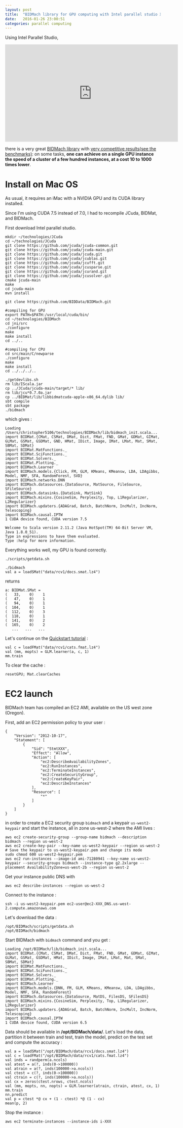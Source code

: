 ```yaml
---
layout: post
title:  "BIDMach library for GPU computing with Intel parallel studio XE: simply amazing [install on MacOS and EC2]"
date:   2016-01-26 23:00:51
categories: parallel computing
---
```



Using Intel Parallel Studio,

<iframe width="560" height="315" src="https://www.youtube.com/embed/G6pKqD8uXdk" frameborder="0" allowfullscreen></iframe>


there is a very great [BIDMach library](http://bid2.berkeley.edu/bid-data-project/download/) with [very competitive results(see the benchmarks)](https://github.com/BIDData/BIDMach/wiki/Benchmarks): on some tasks, **one can achieve on a single GPU instance the speed of a cluster of a few hundred instances, at a cost 10 to 1000 times lower**.


# Install on Mac OS

As usual, it requires an iMac with a NVIDIA GPU and its CUDA library installed.

Since I'm using CUDA 7.5 instead of 7.0, I had to recompile JCuda, BIDMat, and BIDMach.

First download Intel parallel studio.

    mkdir ~/technologies/JCuda
    cd ~/technologies/JCuda
    git clone https://github.com/jcuda/jcuda-common.git
    git clone https://github.com/jcuda/jcuda-main.git
    git clone https://github.com/jcuda/jcuda.git
    git clone https://github.com/jcuda/jcublas.git
    git clone https://github.com/jcuda/jcufft.git
    git clone https://github.com/jcuda/jcusparse.git
    git clone https://github.com/jcuda/jcurand.git
    git clone https://github.com/jcuda/jcusolver.git
    cmake jcuda-main
    make
    cd jcuda-main
    mvn install

    git clone https://github.com/BIDData/BIDMach.git

    #compiling for GPU
    export PATH=$PATH:/usr/local/cuda/bin/
    cd ~/technologies/BIDMach
    cd jni/src
    ./configure
    make
    make install
    cd ../..

    #compiling for CPU
    cd src/main/C/newparse
    ./configure
    make
    make install
    cd ../../../..

    ./getdevlibs.sh
    rm lib/IScala.jar
    cp ../JCuda/jcuda-main/target/* lib/
    rm lib/jcu*0.7.0a.jar
    cp ../BIDMat/lib/libbidmatcuda-apple-x86_64.dylib lib/
    sbt compile
    sbt package
    ./bidmach

which gives :

    Loading /Users/christopher5106/technologies/BIDMach/lib/bidmach_init.scala...
    import BIDMat.{CMat, CSMat, DMat, Dict, FMat, FND, GMat, GDMat, GIMat, GLMat, GSMat, GSDMat, GND, HMat, IDict, Image, IMat, LMat, Mat, SMat, SBMat, SDMat}
    import BIDMat.MatFunctions._
    import BIDMat.SciFunctions._
    import BIDMat.Solvers._
    import BIDMat.Plotting._
    import BIDMach.Learner
    import BIDMach.models.{Click, FM, GLM, KMeans, KMeansw, LDA, LDAgibbs, Model, NMF, SFA, RandomForest, SVD}
    import BIDMach.networks.DNN
    import BIDMach.datasources.{DataSource, MatSource, FileSource, SFileSource}
    import BIDMach.datasinks.{DataSink, MatSink}
    import BIDMach.mixins.{CosineSim, Perplexity, Top, L1Regularizer, L2Regularizer}
    import BIDMach.updaters.{ADAGrad, Batch, BatchNorm, IncMult, IncNorm, Telescoping}
    import BIDMach.causal.IPTW
    1 CUDA device found, CUDA version 7.5

    Welcome to Scala version 2.11.2 (Java HotSpot(TM) 64-Bit Server VM, Java 1.8.0_51).
    Type in expressions to have them evaluated.
    Type :help for more information.


Everything works well, my GPU is found correctly.

    ./scripts/getdata.sh

    ./bidmach
    val a = loadSMat("data/rcv1/docs.smat.lz4")

returns

    a: BIDMat.SMat =
    (   33,    0)    1
    (   47,    0)    1
    (   94,    0)    1
    (  104,    0)    1
    (  112,    0)    3
    (  118,    0)    1
    (  141,    0)    2
    (  165,    0)    2
       ...   ...   ...

Let's continue on the [Quickstart tutorial](https://github.com/BIDData/BIDMach/wiki/Quickstart) :

    val c = loadFMat("data/rcv1/cats.fmat.lz4")
    val (mm, mopts) = GLM.learner(a, c, 1)
    mm.train

To clear the cache :

    resetGPU; Mat.clearCaches

# EC2 launch

BIDMach team has compiled an EC2 AMI, available on the US west zone (Oregon).

First, add an EC2 permission policy to your user :

    {
        "Version": "2012-10-17",
        "Statement": [
            {
                "Sid": "StmtXXX",
                "Effect": "Allow",
                "Action": [
                    "ec2:DescribeAvailabilityZones",
                    "ec2:RunInstances",
                    "ec2:TerminateInstances",
                    "ec2:CreateSecurityGroup",
                    "ec2:CreateKeyPair",
                    "ec2:DescribeInstances"
                ],
                "Resource": [
                    "*"
                ]
            }
        ]
    }

in order to create a EC2 security group `bidmach` and a keypair `us-west2-keypair` and start the instance, all in zone us-west-2 where the AMI lives :

    aws ec2 create-security-group --group-name bidmach --description bidmach --region us-west-2
    aws ec2 create-key-pair --key-name us-west2-keypair --region us-west-2
    # Save the keypair to us-west2-keypair.pem and change its mode
    sudo chmod 600 us-west2-keypair.pem
    aws ec2 run-instances --image-id ami-71280941 --key-name us-west2-keypair --security-groups bidmach --instance-type g2.2xlarge --placement AvailabilityZone=us-west-2b --region us-west-2

Get your instance public DNS with

    aws ec2 describe-instances --region us-west-2

Connect to the instance  :

    ssh -i us-west2-keypair.pem ec2-user@ec2-XXX_DNS.us-west-2.compute.amazonaws.com

Let's download the data :

    /opt/BIDMach/scripts/getdata.sh
    /opt/BIDMach/bidmach


Start BIDMach with `bidmach` command and you get :

    Loading /opt/BIDMach/lib/bidmach_init.scala...
    import BIDMat.{CMat, CSMat, DMat, Dict, FMat, FND, GMat, GDMat, GIMat, GLMat, GSMat, GSDMat, HMat, IDict, Image, IMat, LMat, Mat, SMat, SBMat, SDMat}
    import BIDMat.MatFunctions._
    import BIDMat.SciFunctions._
    import BIDMat.Solvers._
    import BIDMat.Plotting._
    import BIDMach.Learner
    import BIDMach.models.{DNN, FM, GLM, KMeans, KMeansw, LDA, LDAgibbs, Model, NMF, SFA, RandomForest}
    import BIDMach.datasources.{DataSource, MatDS, FilesDS, SFilesDS}
    import BIDMach.mixins.{CosineSim, Perplexity, Top, L1Regularizer, L2Regularizer}
    import BIDMach.updaters.{ADAGrad, Batch, BatchNorm, IncMult, IncNorm, Telescoping}
    import BIDMach.causal.IPTW
    1 CUDA device found, CUDA version 6.5


Data should be available in **/opt/BIDMach/data/**. Let's load the data, partition it between train and test, train the model, predict on the test set and compute the accuracy :

    val a = loadSMat("/opt/BIDMach/data/rcv1/docs.smat.lz4")
    val c = loadFMat("/opt/BIDMach/data/rcv1/cats.fmat.lz4")
    val inds = randperm(a.ncols)
    val atest = a(?, inds(0->100000))
    val atrain = a(?, inds(100000->a.ncols))
    val ctest = c(?, inds(0->100000))
    val ctrain = c(?, inds(100000->a.ncols))
    val cx = zeros(ctest.nrows, ctest.ncols)
    val (mm, mopts, nn, nopts) = GLM.learner(atrain, ctrain, atest, cx, 1)
    mm.train
    nn.predict
    val p = ctest *@ cx + (1 - ctest) *@ (1 - cx)
    mean(p, 2)



Stop the instance :

    aws ec2 terminate-instances --instance-ids i-XXX
